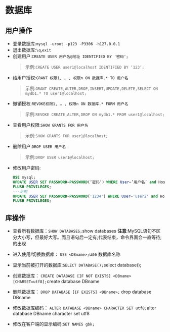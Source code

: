 # 数据库

## 用户操作

* 登录数据库:`mysql -uroot -p123 -P3306 -h127.0.0.1`
* 退出数据库:`\q`,`exit`
* 创建用户:`CREATE USER 用户名@地址 IDENTIFIED BY '密码';`
  > 示例:`CREATE USER user1@localhost IDENTIFIED BY ‘123’;`
* 给用户授权:`GRANT 权限1, … , 权限n ON 数据库.* TO 用户名`
  > 示例:`GRANT CREATE,ALTER,DROP,INSERT,UPDATE,DELETE,SELECT ON mydb1.* TO user1@localhost;`
* 撤销授权:`REVOKE权限1, … , 权限n ON 数据库.* FORM 用户名`
  > 示例:`REVOKE CREATE,ALTER,DROP ON mydb1.* FROM user1@localhost;`
* 查看用户权限:`SHOW GRANTS FOR 用户名`
  > 示例:`SHOW GRANTS FOR user1@localhost;`
* 删除用户:`DROP USER 用户名`
  > 示例:`DROP USER user1@localhost;`
* 修改用户密码:
  ```sql
  USE mysql;
  UPDATE USER SET PASSWORD=PASSWORD(‘密码’) WHERE User=’用户名’ and Host=’IP’;
  FLUSH PRIVILEGES;
  ---示例
  UPDATE USER SET PASSWORD=PASSWORD('1234') WHERE User='user2' and Host=’localhost’;
  FLUSH PRIVILEGES;
  ```

## 库操作

* 查看所有数据库：`SHOW DATABASES;`show databases
  **注意**:MySQL语句不区分大小写，但最好大写。而且语句后一定有;代表结束，命令界面会一直等待;的出现
* 进入使用/切换数据库： `USE <DBname>;`use 数据库名称
* 显示当前被打开的数据库:`SELECT DATABASE();`select database();
* 创建数据库： `CREATE DATABASE [IF NOT EXISTS] <DBname> [CHARSET=utf8];`create database DBname
* 删除数据库： `DROP DATABASE [IF EXISTS] <DBname>;` drop database DBname
* 修改数据库编码： `ALTER DATABASE <DBname> CHARACTER SET utf8;`alter database DBname character set utf8

* 修改在客户端的显示编码:`SET NAMES gbk;`